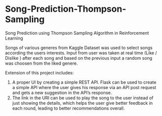# Song-Prediction-Thompson-Sampling
Song Prediction using Thompson Sampling Algorithm in Reinforcement Learning


Songs of various generes from Kaggle Dataset was used to select songs according the users interests.
Input from user was taken at real time  (Like / Dislike ) after each song and based on the previous input a random song was choosen from the liked genere.

Extension of this project includes:

1. A proper UI by creating a simple REST API. Flask can be used to create a simple API where the user gives his response via an API post request and gets a new suggestion in the API’s response.
2. The link in the URI can be used to play the song to the user instead of just showing the details, which helps the user give better feedback in each round, leading to better recommendations overall.
